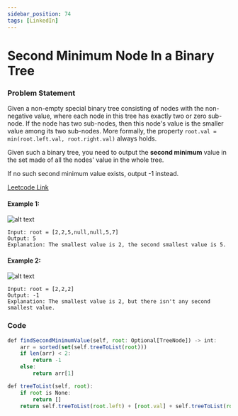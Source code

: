 ```yaml
---
sidebar_position: 74
tags: [LinkedIn]
---
```


# Second Minimum Node In a Binary Tree

### Problem Statement

Given a non-empty special binary tree consisting of nodes with the non-negative value, where each node in this tree has exactly two or zero sub-node. If the node has two sub-nodes, then this node's value is the smaller value among its two sub-nodes. More formally, the property `root.val = min(root.left.val, root.right.val)` always holds.

Given such a binary tree, you need to output the **second minimum** value in the set made of all the nodes' value in the whole tree.

If no such second minimum value exists, output -1 instead.

[Leetcode Link](https://leetcode.com/problems/second-minimum-node-in-a-binary-tree/)

#### Example 1:

![alt text](https://assets.leetcode.com/uploads/2020/10/15/smbt1.jpg)

```
Input: root = [2,2,5,null,null,5,7]
Output: 5
Explanation: The smallest value is 2, the second smallest value is 5.
```

#### Example 2:

![alt text](https://assets.leetcode.com/uploads/2020/10/15/smbt2.jpg)
```
Input: root = [2,2,2]
Output: -1
Explanation: The smallest value is 2, but there isn't any second smallest value.
```

### Code

```jsx title="Python"
def findSecondMinimumValue(self, root: Optional[TreeNode]) -> int:
	arr = sorted(set(self.treeToList(root)))
	if len(arr) < 2:
		return -1
	else:
		return arr[1]

def treeToList(self, root):
	if root is None:
		return []
	return self.treeToList(root.left) + [root.val] + self.treeToList(root.right)
```

